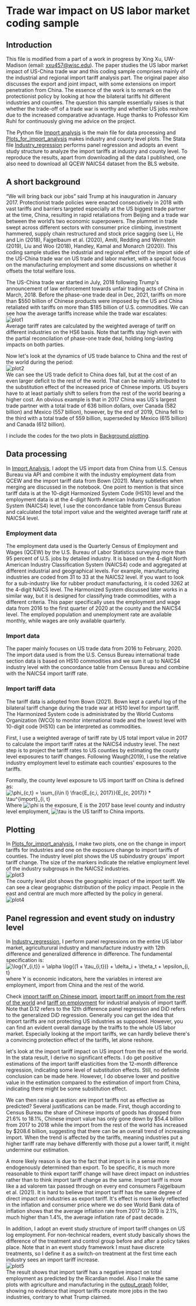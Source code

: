# Trade war impact on US labor market coding sample
## Introduction
This file is modified from a part of a work in progress by Xing Xu, UW-Madison (email: xxu457@wisc.edu). The paper studies the US labor market impact of US-China trade war and this coding sample comprises mainly of the industrial and regional import tariff analysis part. The original paper also discusses the export and joint impact, with some extensions on import penetration from China. The essence of the work is to remark on the protectionist policy by looking at how the bilateral tariffs hit different industries  and counties. The question this sample essentially raises is that whether the trade-off of a trade war is worthy and whether US jobs reshore due to the increased comparative advantage. Huge thanks to Professor Kim Ruhl for continuously giving me advice on the project.

The Python file [Import analysis](Import%20analysis.ipynb) is the main file for data processing and [Plots_for_import_analysis](Plots_for_import_analysis.ipynb) makes industry and county level plots. The Stata file [Industry_regression](import_industry_analysis.do) performs panel regression and adopts an event study structure to analyze the import tariffs at industry and county level. To reproduce the results, apart from downloading all the data I published, one also need to download all QCEW NAICS4 dataset from the BLS website.

## A short background
“We will bring back our jobs” said Trump at his inauguration in January 2017. Protectionist trade policies were enacted consecutively in 2018 with vast tariffs and barriers targeted especially at the US biggest trade partner at the time, China, resulting in rapid retaliations from Beijing and a trade war between the world’s two economic superpowers. The plummet in trade swept across different sectors with consumer price climbing, investment hammered, supply chain restructured and stock price sagging (see Li, He and Lin (2018), Fajgelbaum et al. (2020), Amiti, Redding and Weinstein (2019), Liu and Woo (2018), Handley, Kamal and Monarch (2020)). This coding sample studies the industrial and regional effect of the import side of the US-China trade war on US trade and labor market, with a special focus on the manufacturing employment and some discussions on whether it offsets the total welfare loss.

The US-China trade war started in July, 2018 following Trump's announcement of law enforcement towards unfair trading acts of China in March, 2018. Before the phase-one trade deal in Dec, 2021, tariffs on more than $550 billion of Chinese products were imposed by the US and China retaliated with tariffs on more than $185 billion of U.S. commodities. We can see how the average tariffs increase while the trade war escalates:\
![plot1](output_graph/US-CN_trade_war_tariff.svg)\
Average tariff rates are calculated by the weighted average of tariff on different industries on the HS6 basis. Note that tariffs stay high even with the partial reconcilation of phase-one trade deal, holding long-lasting impacts on both parties.

Now let's look at the dynamics of US trade balance to China and the rest of the world during the period:\
![plot2](output_graph/US_trade_balance.svg)\
We can see the US trade deficit to China does fall, but at the cost of an even larger deficit to the rest of the world. That can be mainly attributed to the substitution effect of the increased price of Chinese imports. US buyers have to at least partially shift to sellers from the rest of the world bearing a higher cost. An obvious example is that in 2017 China was US's largest trade partner with a total trade of 636 billion dollars, over Canada (582 billion) and Mexico (557 billion), however, by the end of 2019, China fell to the third with a total trade of 559 billion, superseded by Mexico (615 billion) and Canada (612 billion).

I include the codes for the two plots in [Background plotting](Background_plotting.ipynb).

## Data processing
In [Import Analysis](https://github.com/2xu2/Coding-sample/blob/main/Import%20analysis.ipynb), I adopt the US import data from China from U.S. Census Bureau via API and combine it with the industry employment data from QCEW and the import tariff data from Bown (2021). Many subtleties when merging are discussed in the notebook. One point to mention is that since tariff data is at the 10-digit Harmonized System Code (HS10) level and the employment data is at the 4-digit North American Industry Classification System (NAICS4) level, I use the concordance table from Census Bureau and calculated the total import value and the weighted average tariff rate at NAICS4 level. 

### Employment data
The employment data used is the Quarterly Census of Employment and Wages (QCEW) by the U.S. Bureau of Labor Statistics surveying more than 95 percent of U.S. jobs by detailed industry. It is based on the 4-digit North American Industry Classification System (NAICS4) code and aggregated at different industrial and geographical levels. For example, manufacturing industries are coded from 31 to 33 at the NAICS2 level. If you want to look for a sub-industry like for rubber product manufacturing, it is coded 3262 at the 4-digit NAICS level. The Harmonized System discussed later works in a similar way, but it is designed for classifying trade commodities, with a different criteria. This paper specifically uses the employment and wage data from 2016 to the first quarter of 2020 at the county and the NAICS4 level. The employed population and unemployment rate are available monthly, while wages are only available quarterly.

### Import data
The paper mainly focuses on US trade data from 2016 to February, 2020. The import data used is from the U.S. Census Bureau international trade section data is based on HS10 commodities and we sum it up to NAICS4 industry level with the concordance table from Census Bureau and combine with the NAICS4 import tariff rate.

### Import tariff data
The tariff data is adopted from Bown (2021). Bown kept a careful log of the bilateral tariff change during the trade war at HS10 level for import tariff. The Harmonized System code is administrated by the World Customs Organization (WCO) to monitor international trade and the lowest level with 10-digit code (HS10) can be interpreted as commodities.

First, I use a weighted average of tariff rate by US total import value in 2017 to calculate the import tariff rates at the NAICS4 industry level. The next step is to project the tariff rates to US counties by estimating the county level exposures to tariff changes. Following Waugh(2019), I use the relative industry employment level to estimate each counties' exposures to the tariffs. 

Formally, the county level exposure to US import tariff on China is defined as:\
![\phi_{c,t} =  \sum_{i\in I} \frac{E_{c,i, 2017}}{E_{c, 2017}} * \tau^{import}_{i, t}](https://render.githubusercontent.com/render/math?math=%5Clarge+%5Cdisplaystyle+%5Cphi_%7Bc%2Ct%7D+%3D++%5Csum_%7Bi%5Cin+I%7D+%5Cfrac%7BE_%7Bc%2Ci%2C+2017%7D%7D%7BE_%7Bc%2C+2017%7D%7D+%2A+%5Ctau%5E%7Bimport%7D_%7Bi%2C+t%7D%0A)\
Where ![\phi](https://render.githubusercontent.com/render/math?math=%5Clarge+%5Cdisplaystyle+%5Cphi%0A) is the exposure, E is the 2017 base level county and industry level employment, ![\tau](https://render.githubusercontent.com/render/math?math=%5Clarge+%5Cdisplaystyle+%5Ctau%0A) is the US tariff to China imports.

## Plotting
In [Plots_for_import_analysis](https://github.com/2xu2/Coding-sample/blob/main/Plots_for_import_analysis.ipynb), I make two plots, one on the change in import tariffs for industries and one on the exposure change to import tariffs of counties. 
The industry level plot shows the US subindustry groups' import tariff change. The size of the markers indicate the relative employment level of the industry subgroups in the NAICS2 industries.\
![plot3](output_graph/US_industry_import_tariff_change.svg)\
The county level plot shows the geographic impact of the import tariff. We can see a clear geographic distribution of the policy impact. People in the east and central are much more affected by the policy in general.\
![plot4](output_graph/County_import_tariff_exposure.svg)

## Panel regression and event study on industry level
In [Industry_regression](import_industry_analysis.do), I perform panel regressions on the entire US labor market, agriculturural industry and manufacture industry with 12th difference and generalized difference in difference. The fundamental specification is:\
![  \log{Y_{i,t}} = \alpha \log{(1 + \tau_{i,t})}  + \delta_i + \theta_t + \epsilon_{i, t}
](https://render.githubusercontent.com/render/math?math=%5Clarge+%5Cdisplaystyle+++%5Clog%7BY_%7Bi%2Ct%7D%7D+%3D+%5Calpha+%5Clog%7B%281+%2B+%5Ctau_%7Bi%2Ct%7D%29%7D++%2B+%5Cdelta_i+%2B+%5Ctheta_t+%2B+%5Cepsilon_%7Bi%2C+t%7D%0A)\
where Y is economic indicators, here the variables in interest are employment, import from China and the rest of the world.

Check [import tariff on Chinese import](regression_results/importCN_analysis.txt), [import tariff on import from the rest of the world](regression_results/importROW_analysis.txt) and [tariff on employment](regression_results/industry_import_analysis.txt) for industrial analysis of import tariff. Note that D.12 refers to the 12th difference panel regression and DiD refers to the generalized DiD regression. Generally you can get the idea that import tariffs are not protecting US industries as supposed. However, you can find an evident overall damage by the traiffs to the whole US labor market. Especially looking at the import tariffs, we can hardly believe there's a convincing protection effect of the tariffs, let alone reshore.

let's look at the import tariff impact on US import from the rest of the world. In the stata result, I derive no significant effects. I do get positive estimations of the import tariff elasticities from the 12-month difference regression, indicating some level of substitution effects. Still, no definite conclusion can be made here. However, I do observe lower and positive value in the estimation compared to the estimation of import from China, indicating there might be some substitution effect.

We can then raise a question: are import tariffs not as effective as predicted? Several justifications can be made. First, though according to Census Bureau the share of Chinese imports of goods has dropped from 21.6\% to 18.1\%, Chinese import value has only gone down by \$54.4 billion from 2017 to 2018 while the import from the rest of the world has increased by \$208.6 billion, suggesting that there can be an overall trend of increasing import. When the trend is affected by the tariffs, meaning industries put a higher tariff rate may behave differently with those put a lower tariff, it might undermine our estimation. 

A more likely reason is due to the fact that import is in a sense more endogenously determined than export. To be specific, it is much more reasonable to think export tariff change will have direct impact on industries rather than to think import tariff change as the same. Import tariff is more like a ad valorem tax passed through on every end consumers Fajgelbaum et al. (2021). It is hard to believe that import tariff has the same degree of direct impact on industries as export tariff. It's effect is more likely reflected in the inflation and consumer price where we do see World Bank data of inflation shows that the average inflation rate from 2017 to 2019 is 2.1\%, much higher than 1.4\%, the average inflation rate of past decade.

In addition, I adopt an event study structure of import tariff changes on US log employment. For non-technical readers, event study basically shows the difference of the treatment and control group before and after a policy takes place. Note that in an event study framework I must have discrete treatments, so I define it as a switch-on treatment at the first time each industry sees an import tariff increase.\
![plot5](output_graph/import_eventstudy.svg)\
The result shows that import tariff has a negative impact on total employment as predicted by the Ricardian model. Also I make the same plots with agriculture and manufacturing in the [output_graph](output_graph) folder, showing no evidence that import tariffs create more jobs in the two industries, contrary to what Trump claimed. 
